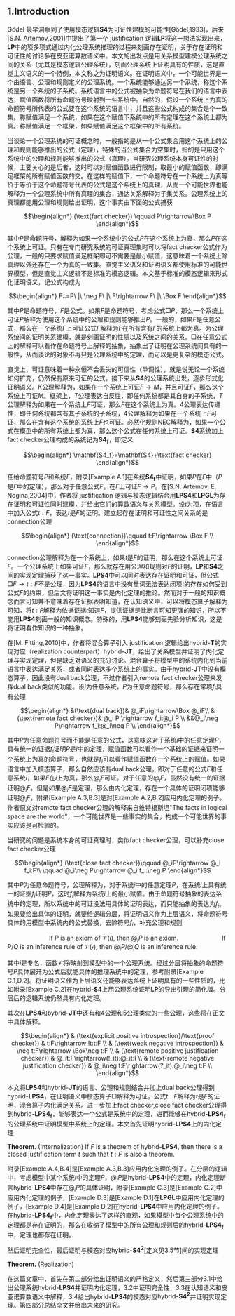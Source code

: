 <!-- 联结词强度：$(),:,\neg,@_i,\land,\lor,\rightarrow$ -->
<!-- $F,M$是公式，$P$是命题符号

一方面我觉得内容有些多，需要提前大致浏览一下，另一方面，我觉得可读性还可以
打*号的地方是我觉得不准确的地方，用**记录自己的意见
为了证明的方便，将$c\cdot d$简写为$cd$
删除我们，但是，了，可是，然而，不然、能够等等这类可能含有某种直觉的复杂的表达，用直接的陈述句表达
将我们改为本文

存在的问题，模型是唯一的吗，因为可能模态算子的扩充性 -->

## 1.Introduction

Gödel 最早洞察到了使用模态逻辑$\mathbf{S4}$为可证性建模的可能性[Gödel,1933]，后来[S.N. Artemov,2001]中提出了第一个 justification 逻辑$\mathbf{LP}$将这一想法实现出来，$\mathbf{LP}$中的项多项式通过内化公理系统推理的过程来刻画存在证明，关于存在证明和可证性的讨论多在皮亚诺算数语义中。本文的出发点是用关系模型建模公理系统之间的关系（尤其是模态逻辑公理系统），刻画公理系统上证明具有的性质，这是直觉主义语义的一个特例，本文称之为证明语义。在证明语义中，一个可能世界是一个由语言、公理和规则定义的公理系统。一个系统能够通达另一个系统，称这个系统是另一个系统的子系统。系统语言中的公式被抽象为命题符号在我们的语言中表达，赋值函数将所有命题符号映射到一些系统中。自然的，假设一个系统上为真的命题符号所代表的公式要在这个系统的语言中，并且这些公式构成的集合是个一致集。称赋值满足一个系统，如果在这个赋值下系统中的所有定理在这个系统上都为真。称赋值满足一个框架，如果赋值满足这个框架中的所有系统。

当谈论一个公理系统的可证概念时，一般指的是从一个公式集合用这个系统上的公理和规则能够推出的公式（定理），特殊的当公式集合为空集时，指的是只用这个系统中的公理和规则能够推出的公式（真理）。当研究公理系统本身可证性的时候，主要关心的是后者，这时可以对赋值函数进行限制，取最小的赋值函数，即满足框架的所有赋值函数的交。在这样的赋值下，一个命题符号在一个系统上为真等价于等价于这个命题符号代表的公式是这个系统上的真理，从而一个可能世界也能解释为一个公理系统中所有真理的集合，通达关系解释为子集关系。公理系统上的真理都能用公理和规则给出证明，这个事实由下面的公式捕获

$$\begin{align*}
    (\text{fact checker})  \qquad  P\rightarrow\Box P
\end{align*}$$

其中$P$是命题符号，解释为如果一个系统中的公式$P$在这个系统上为真，那么$P$在这个系统上可证。只有在专门研究系统的可证真理集时可以将$\text{fact checker}$公式作为公理，一般的只要求赋值满足框架即可不需要是最小赋值，这意味着一个系统上除真理以外还存在一个为真的一致集。直觉主义语义和证明语义都使用标准的可能世界模型，但是直觉主义逻辑不是标准的模态逻辑。本文基于标准的模态逻辑来形式化证明语义，记公式构成为<!-- 为什么我们要基于标准的模态逻辑来形式化证明语义 -->

$$\begin{align*}
    F::=P\ |\ \neg F\ |\ F\rightarrow F\ |\ \Box F
\end{align*}$$

其中$P$是命题符号，$F$是公式。如果$F$是命题符号，考虑公式$\Box P$，那么一个系统上可证$P$解释为使用这个系统中的公理和规则能够推出$P$。一般的，如果$F$是任意公式，那么在一个系统$\Gamma$上可证公式$F$解释为$F$在所有含有$\Gamma$的系统上都为真。为公理系统间的证明关系建模，就是刻画证明的性质以及系统之间的关系。$\Box$在任意公式上的解释可以看作在命题符号上解释的抽象，抽象出了证明在公理系统间具有的一般性，从而谈论的对象不再只是公理系统中的定理，而可以是更复杂的模态公式。

<!-- 公式表达的是什么。由于模型上的满足关系是递归定义的，对模态公式的解释最终归结到命题符号，所以模态公式表达的是定理的可证性以及其逻辑组合。对定理可证性的可证以及逻辑组合讨论，模态嵌套被解释为切换公理系统，定理在不同系统上的可证性，表达的是切换世界后定理的可证性。
使用定理和事实区分为真的命题符号和公式。和维特根斯坦事实用法不一样 -->

直觉上，可证意味着一种永恒不会丢失的可信性（单调性），就是说无论一个系统如何扩充，仍然保有原来可证的公式，接下来从$\mathbf{S4}$的公理系统出发，逐步形式化证明语义。$K$公理解释为，如果在一个系统上可证$F\rightarrow M$，并且可证$F$，那么这个系统上可证$M$。框架上，$T$公理表达自反性，即任何系统都是其自身的子系统，$T$公理解释为如果在一个系统上$F$可证，那么$F$在这个系统上为真。$4$公理表达传递性，即任何系统都含有其子系统的子系统，$4$公理解释为如果在一个系统上$F$可证，那么在含有这个系统的系统上$F$也可证。必然化规则$\text{NEC}$解释为，如果一个公式在模型中的所有系统上都为真，那么这个公式在任何系统上可证。$\mathbf{S4}$系统加上$\text{fact checker}$公理构成的系统记为$\mathbf{S4_f}$，即定义

$$\begin{align*}
    \mathbf{S4_f}=\mathbf{S4}+\text{fact checker}
\end{align*}$$

任给命题符号$P$和系统$\Gamma$，附录[Example A.1]在系统$\mathbf{S4_f}$中证明，如果$P$在$\Gamma$中（$P$是$\Gamma$中的定理），那么对于任意公式$F$，在$\Gamma$上可证$F\rightarrow P$。在[S.N. Artemov, E. Nogina,2004]中，作者将 justification 逻辑与模态逻辑结合用$\mathbf{LPS4}$和$\mathbf{LPGL}$为存在证明和可证性同时建模，并给出它们的算数语义与关系模型。设$t$为项，在语言中加入公式$t:F$，表达$t$是$F$的证明。建立起存在证明和可证性之间关系的是$\text{connection}$公理
<!-- 模型$\mathcal{M}$中系统$\Gamma$上满足关系$\mathcal{M},\Gamma\vDash t:F$成立，如果所有含有$\Gamma$的系统上$F$为真并且。 -->

$$\begin{align*}
    (\text{connection})\qquad t:F\rightarrow \Box F \\
\end{align*}$$

$\text{connection}$公理解释为在一个系统上，如果$t$是$F$的证明，那么在这个系统上可证$F$。一个公理系统上如果可证$F$，那么就存在用公理和规则对$F$的证明，$\mathbf{LP}$和$\mathbf{S4}$之间的实现定理捕获了这一事实。$\mathbf{LPS4}$中可以同时表达存在证明和可证，但公式$\Box F\rightarrow t:F$不是公理，因为$\mathbf{LPS4}$的语言中没有量词无法表达闭项$t$的存在如何受到公式$F$的约束，但后文将证明这一事实是内化定理的推论。然而对于一般的知识概念而言可知并不意味着存在证据表明知道，在认知语义中，可以将模态算子解释为可知，将$t:F$解释为依据证据$t$知道$F$，提供证据是比断言可知更强的知识，所以不能用$\mathbf{LPS4}$刻画一般的知识概念。特殊的，用$\mathbf{LPS4}$能够刻画先验分析知识，这是将证明看作知识的一种抽象。
<!-- 在认知语义中，本文将模态算子解释为可知性，即$\Box F$解释为$F$可知，将$t:F$解释为依据证据$t$知道$F$，可知并不意味着知道，知道的前提是可知。在[S.N. Artemov, 2006]中，作者将$\mathbf{LPS4}$推广为多主体系统$\mathbf{S4_nLP}$，在认知语义中由项多项式定义$J$算子，和公共知识算子$C$满足相同的不动点公式，但是前者要比后者强。本文在多主体系统中将模态算子解释为信念算子$B$，建模由公开宣告证据而使公共知识发生变化进而引发的个体信念修正。$[^*$还没有仔细考虑$^*]$ -->

在[M. Fitting,2010]中，作者将混合算子引入 justification 逻辑给出$\text{hybrid-}\mathbf{T}$的实现对应（realization counterpart）$\text{hybrid-}\mathbf{JT}$，给出了关系模型并证明了内化定理与实现定理，但是缺乏对语义的充分讨论。混合算子将模型中的系统内化到当前语言中表达满足关系，或者同时表达多个系统上的事实。由于$\text{hybrid-}\mathbf{JT}$中没有模态算子，因此没有$\text{dual back}$公理，不过作者引入$\text{remote fact checker}$公理来发挥$\text{dual back}$类似的功能。设$i$为任意系统，$P$为任意命题符号，那么存在常项$f_i$具有公理

$$\begin{align*}
    &(\text{dual back})& @_iF\rightarrow\Box @_iF\\
    &(\text{remote fact checker})& @_i P \rightarrow f_i:@_i P \\
    &&@_i\neg P\rightarrow f_i:@_i\neg P \\
\end{align*}$$

其中$P$为任意命题符号而不能是任意的公式，这意味这对于系统$i$中的任意定理$P$，具有统一的证据$f_i$证明$P$是$i$中的定理，赋值函数可以看作一个基础的证据来证明一个系统上为真的命题符号，也就是$f_i$可以看作赋值函数在一个系统上的赋值。如果语言中加入模态算子，那么自然应该有$\text{dual back}$公理，即对于任意的公式$F$和任意系统$i$，如果$F$在$i$上为真，那么$@_iF$可证。对于任意的$@_iF$，虽然没有统一的证据证明$@_iF$，但是如果$@_iF$是定理，那么由内化定理，存在一个具体的证明闭项能够证明$@_iF$，附录[Example A.3,B.3]是对[Example A.2,B.2]应用内化定理的例子。作者原文对$\text{remote fact checker}$公理的解释来自维特根斯坦"The facts in logical space are the world"，一个可能世界是一些事实的集合，构成一个可能世界的事实应该是可检验的。 
<!-- 如果公式$F$在系统$i$上为真，虽然没有统一的证据证明$F$在$i$上为真，但是内化定理表明如果$@_iF$是定理，那么存在闭项$t$使得$t:@_iF$是定理。由混合算子的定义，如果$F$在$i$上为真那么。这就是$\text{dual back}$所表达的，所以$\text{remote fact checker}$公理可以视作$\text{dual back}$公理的命题实现，这个定理将存在证明和可证之间的关系通过内化定理细致的揭示出来了。 -->
<!-- 在分层逻辑中，证明$f_i$是可以进一步分析的。分层后赋值如何处理，还需要最小赋值吗。 -->

当研究的问题是系统本身的可证真理时，类似$\text{fact checker}$公理，可以补充$\text{close fact checker}$公理

$$\begin{align*}
    (\text{close fact checker})\qquad @_iP\rightarrow @_i f_i:P\\
    \qquad @_i\neg P\rightarrow @_i f_i:\neg P
\end{align*}$$

其中$P$为任意命题符号，公理解释为，对于系统$i$中的任意定理$P$，在系统$i$上具有统一的证据$f_i$证明$P$，这时$f_i$解释为系统$i$上的最小赋值。由于命题符号抽象的表达系统中的定理，所以系统中的可证没法用具体的证明表达，而只能抽象的表达为$f_i$。如果要给出具体的证明，就要给逻辑分层，将证明语义作为上层语义，将命题符号具体的用模型中系统内的公式替换，去除符号$f_i$，补充公理和规则

$\qquad\qquad\qquad$If $P$ is an axiom of $\mathcal{V}(i)$, then $@_iP$ is an axiom.
$\qquad\qquad\qquad$If $P/Q$ is an inference rule of $\mathcal{V(i)}$, then $@_iP/@_iQ$ is an inference rule.

其中$i$是专名，函数$\mathcal{V}$将$i$映射到模型中的一个公理系统。经过分层将抽象的命题符号$P$具体展开为公式后就能具体的推理系统中的定理，参考附录[Example C.1,D.2]。将证明语义作为上层语义还能够表达系统上证明具有的一些性质的，比如附录[Example C.2]在$\text{hybrid-}\mathbf{S4}$上用公理系统证明$\mathbf{LP}$的导出引理的简化版。分层后的逻辑系统仍然具有内化定理。

其次在$\mathbf{LPS4}$和$\text{bybrid-}\mathbf{JT}$中还有和$4$公理和$5$公理类似的一些公理，这些将在正文中具体解释。

$$\begin{align*}
    & (\text{explicit positive introspection}/\text{proof checker}) & t:F\rightarrow !t:t:F \\
    & (\text{weak negative introspection}) & \neg t:F\rightarrow \Box\neg t:F \\
    & (\text{remote positive justification checker}) & @_it:F\rightarrow(!_it):@_it:F\\
    & (\text{remote negative justification checker}) & @_i\neg t:F\rightarrow(?_it):@_i\neg t:F \\ 
\end{align*}$$

本文将$\mathbf{LPS4}$和$\text{hybrid-}\mathbf{JT}$的语言、公理和规则结合并加上$\text{dual back}$公理得到$\text{hybrid-}\mathbf{LPS4}$，在证明语义中模态算子$\Box$解释为可证，公式$t:F$解释为$t$是$F$的证明，混合算子内化满足关系。进一步加上$\text{fact checker}$,$\text{close fact checker}$公理得到$\text{hybrid-}\mathbf{LPS4_f}$，能够表达一个公式是系统中的定理，进而能够在$\text{hybrid-}\mathbf{LPS4_f}$的公理系统中证明模型中系统上的定理。本文首先证明$\text{hybrid-}\mathbf{LPS4}$上的内化定理

**Theorem.** (Internalization) If $F$ is a theorem of $\text{hybrid-}\mathbf{LPS4}$, then there is a closed justification term $t$ such that $t:F$ is also a theorem.

附录[Example A.4,B.4]是[Example A.3,B.3]应用内化定理的例子。在分层的逻辑中，考虑模型中某个系统$i$中的定理$P$，$@_iP$是$\text{hybrid-}\mathbf{LPS4}$中的定理，内化定理断言$\text{hybrid-}\mathbf{LPS4}$中存在$@_iP$的具体证明，附录[Example C.3]是[Example C.2]中应用内化定理的例子，[Example D.3]是[Example D.1]在$\mathbf{LPGL}$中应用内化定理的例子，[Example D.4]是[Example D.2]在$\text{hybrid-}\mathbf{LPS4}$中应用内化定理的例子。在$\text{hybrid-}\mathbf{LPS4_f}$中，内化定理表达了这样的直观，如果模型中每个公理系统中的定理都是存在证明的，那么在收纳了模型中的所有公理和规则后的$\text{hybrid-}\mathbf{LPS4_f}$中，定理也都存在证明。

然后证明完全性，最后证明与模态对应$\text{hybrid-}\mathbf{S4^2}$[定义见3.5节]间的实现定理

**Theorem.** (Realization)

在这篇文章中，首先在第二部分给出证明语义的严格定义，然后第三部分3.1中给出公理系统$\text{hybrid-}\mathbf{LPS4}$并证明内化定理，3.2中证明完全性，3.3在认知语义和皮亚诺算数语义中解释，3.4给出$\text{hybrid-}\mathbf{LPS4}$的模态对应$\text{hybrid-}\mathbf{S4^2}$并证明实现定理。第四部分总结全文并给出未来的研究。

